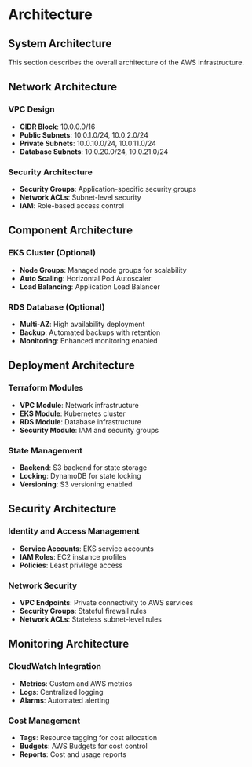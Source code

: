 # Architecture

## System Architecture

This section describes the overall architecture of the AWS infrastructure.

## Network Architecture

### VPC Design
- **CIDR Block**: 10.0.0.0/16
- **Public Subnets**: 10.0.1.0/24, 10.0.2.0/24
- **Private Subnets**: 10.0.10.0/24, 10.0.11.0/24
- **Database Subnets**: 10.0.20.0/24, 10.0.21.0/24

### Security Architecture
- **Security Groups**: Application-specific security groups
- **Network ACLs**: Subnet-level security
- **IAM**: Role-based access control

## Component Architecture

### EKS Cluster (Optional)
- **Node Groups**: Managed node groups for scalability
- **Auto Scaling**: Horizontal Pod Autoscaler
- **Load Balancing**: Application Load Balancer

### RDS Database (Optional)
- **Multi-AZ**: High availability deployment
- **Backup**: Automated backups with retention
- **Monitoring**: Enhanced monitoring enabled

## Deployment Architecture

### Terraform Modules
- **VPC Module**: Network infrastructure
- **EKS Module**: Kubernetes cluster
- **RDS Module**: Database infrastructure
- **Security Module**: IAM and security groups

### State Management
- **Backend**: S3 backend for state storage
- **Locking**: DynamoDB for state locking
- **Versioning**: S3 versioning enabled

## Security Architecture

### Identity and Access Management
- **Service Accounts**: EKS service accounts
- **IAM Roles**: EC2 instance profiles
- **Policies**: Least privilege access

### Network Security
- **VPC Endpoints**: Private connectivity to AWS services
- **Security Groups**: Stateful firewall rules
- **Network ACLs**: Stateless subnet-level rules

## Monitoring Architecture

### CloudWatch Integration
- **Metrics**: Custom and AWS metrics
- **Logs**: Centralized logging
- **Alarms**: Automated alerting

### Cost Management
- **Tags**: Resource tagging for cost allocation
- **Budgets**: AWS Budgets for cost control
- **Reports**: Cost and usage reports
